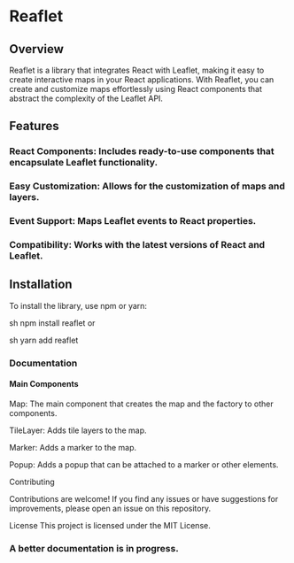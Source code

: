 # Reaflet

## Overview
Reaflet is a library that integrates React with Leaflet, making it easy to create interactive maps in your React applications. With Reaflet, you can create and customize maps effortlessly using React components that abstract the complexity of the Leaflet API.

## Features
### React Components: Includes ready-to-use components that encapsulate Leaflet functionality.
### Easy Customization: Allows for the customization of maps and layers.
### Event Support: Maps Leaflet events to React properties.
### Compatibility: Works with the latest versions of React and Leaflet.

## Installation
To install the library, use npm or yarn:

sh
npm install reaflet
or

sh
yarn add reaflet

### Documentation

#### Main Components

Map: The main component that creates the map and the factory to other components.

TileLayer: Adds tile layers to the map.

Marker: Adds a marker to the map.

Popup: Adds a popup that can be attached to a marker or other elements.

Contributing

Contributions are welcome! If you find any issues or have suggestions for improvements, please open an issue on this repository.

License
This project is licensed under the MIT License.

### A better documentation is in progress.
